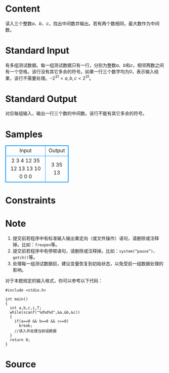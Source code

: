 
# Content

读入三个整数$a$、$b$、$c$，找出中间数并输出。若有两个数相同，最大数作为中间数。

# Standard Input

有多组测试数据。每一组测试数据只有一行，分别为整数$a$、$b$和$c$，相邻两数之间有一个空格。该行没有其它多余的符号。如果一行三个数字均为$0$，表示输入结果，该行不需要处理。$-2^{31}<a,b,c<2^{31}$。

# Standard Output

对应每组输入，输出一行三个数的中间数。该行不能有其它多余的符号。

# Samples

<style>
        table,table tr th, table tr td { border:1px solid #0094ff; }
        table { width: 200px; min-height: 25px; line-height: 25px; text-align: center; border-collapse: collapse;}   
    </style>
<table>
	<tr>
		<td>Input</td>
		<td>Output</td>
	</tr>
<tr><td>2 3 4
12 35 12
13 13 10
0 0 0</td><td>3
35
13</td></tr></table>


# Constraints



# Note

1. 提交前若程序中有标准输入输出重定向（或文件操作）语句，请删除或注释掉。比如：`freopen`等。
2. 提交前若程序中有停顿语句，请删除或注释掉。比如：`system(“pause”)`、`getch()`等。
3. 处理每一组测试数据前，建议变量恢复到初始状态，以免受前一组数据处理的影响。

对于本题规定的输入格式，你可以参考以下代码：
```
#include <stdio.h>

int main()
{
  int a,b,c,i,T;
  while(scanf("%d%d%d",&a,&b,&c))
  {
    if(a==0 && b==0 && c==0)
      break;
    //读入并处理当前组数据 
  }
  return 0;
}
```

# Source


